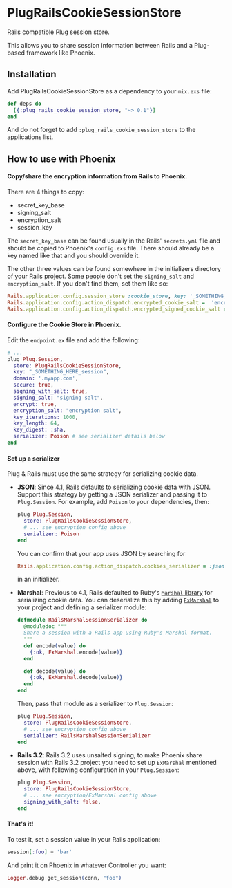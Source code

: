 PlugRailsCookieSessionStore
===========================

Rails compatible Plug session store.

This allows you to share session information between Rails and a Plug-based framework like Phoenix.

## Installation

Add PlugRailsCookieSessionStore as a dependency to your `mix.exs` file:

```elixir
def deps do
  [{:plug_rails_cookie_session_store, "~> 0.1"}]
end
```

And do not forget to add `:plug_rails_cookie_session_store` to the applications list.

## How to use with Phoenix

#### Copy/share the encryption information from Rails to Phoenix.

There are 4 things to copy:
* secret_key_base
* signing_salt
* encryption_salt
* session_key
 
The `secret_key_base` can be found usually in the Rails' `secrets.yml` file and should be copied to Phoenix's `config.exs` file. There should already be a key named like that and you should override it.

The other three values can be found somewhere in the initializers directory of your Rails project. Some people don't set the `signing_salt` and `encryption_salt`. If you don't find them, set them like so:

```ruby
Rails.application.config.session_store :cookie_store, key: '_SOMETHING_HERE_session'
Rails.application.config.action_dispatch.encrypted_cookie_salt =  'encryption salt'
Rails.application.config.action_dispatch.encrypted_signed_cookie_salt = 'signing salt'
```

#### Configure the Cookie Store in Phoenix. 

Edit the `endpoint.ex` file and add the following:

```elixir
# ...
plug Plug.Session,
  store: PlugRailsCookieSessionStore,
  key: "_SOMETHING_HERE_session",
  domain: '.myapp.com',
  secure: true,
  signing_with_salt: true,
  signing_salt: "signing salt",
  encrypt: true,
  encryption_salt: "encryption salt",
  key_iterations: 1000,
  key_length: 64,
  key_digest: :sha,
  serializer: Poison # see serializer details below
end
```

#### Set up a serializer

Plug & Rails must use the same strategy for serializing cookie data.

- __JSON__: Since 4.1, Rails defaults to serializing cookie data with JSON. Support this strategy by getting a JSON serializer and passing it to `Plug.Session`. For example, add `Poison` to your dependencies, then:

  ```elixir
  plug Plug.Session,
    store: PlugRailsCookieSessionStore,
    # ... see encryption config above
    serializer: Poison
  end
  ```  

  You can confirm that your app uses JSON by searching for

  ```ruby
  Rails.application.config.action_dispatch.cookies_serializer = :json
  ```

  in an initializer.

- __Marshal__: Previous to 4.1, Rails defaulted to Ruby's [`Marshal` library](http://ruby-doc.org/core-2.3.0/Marshal.html) for serializing cookie data. You can deserialize this by adding [`ExMarshal`](https://hex.pm/packages/ex_marshal) to your project and defining a serializer module:

  ```elixir
  defmodule RailsMarshalSessionSerializer do
    @moduledoc """
    Share a session with a Rails app using Ruby's Marshal format.
    """
    def encode(value) do
      {:ok, ExMarshal.encode(value)}
    end

    def decode(value) do
      {:ok, ExMarshal.decode(value)}
    end
  end
  ```

  Then, pass that module as a serializer to `Plug.Session`:

  ```elixir
  plug Plug.Session,
    store: PlugRailsCookieSessionStore,
    # ... see encryption config above
    serializer: RailsMarshalSessionSerializer
  end
  ```
  
- __Rails 3.2__: Rails 3.2 uses unsalted signing, to make Phoenix share session with Rails 3.2 project you need to set up `ExMarshal` mentioned above, with following configuration in your `Plug.Session`:

  ```elixir
  plug Plug.Session,
    store: PlugRailsCookieSessionStore,
    # ... see encryption/ExMarshal config above
    signing_with_salt: false,
  end
  ```
  

#### That's it!

To test it, set a session value in your Rails application:

```elixir
session[:foo] = 'bar'
```
    
And print it on Phoenix in whatever Controller you want:

```elixir
Logger.debug get_session(conn, "foo")
```
